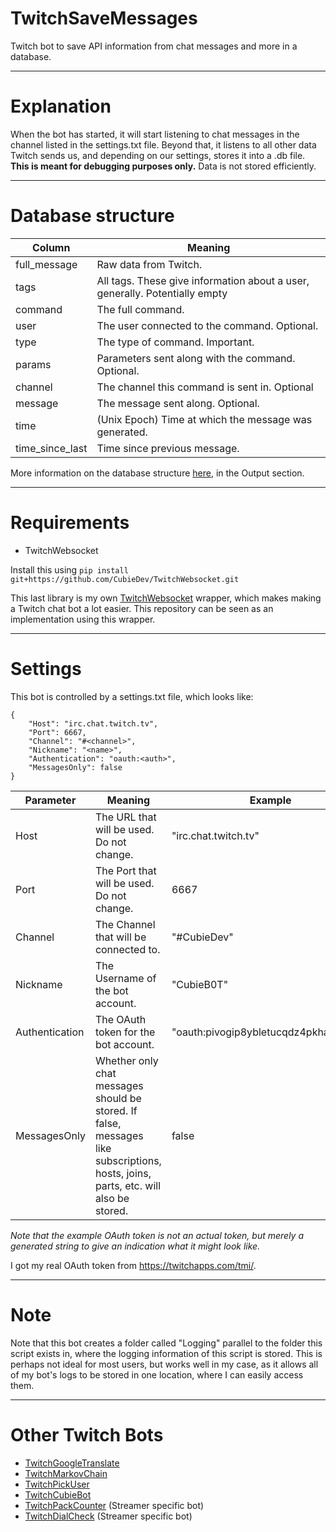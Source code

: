 # TwitchSaveMessages
Twitch bot to save API information from chat messages and more in a database.

---
# Explanation
When the bot has started, it will start listening to chat messages in the channel listed in the settings.txt file. Beyond that, it listens to all other data Twitch sends us, and depending on our settings, stores it into a .db file. <b>This is meant for debugging purposes only.</b> Data is not stored efficiently.

---
# Database structure

| **Column**        | **Meaning** | 
| -------------------- | ----------- |
| full_message | Raw data from Twitch. |
| tags | All tags. These give information about a user, generally. Potentially empty | 
| command | The full command. |
| user | The user connected to the command. Optional. |
| type | The type of command. Important. |
| params | Parameters sent along with the command. Optional. |
| channel | The channel this command is sent in. Optional | 
| message | The message sent along. Optional. | 
| time | (Unix Epoch) Time at which the message was generated. |
| time_since_last | Time since previous message. | 

More information on the database structure [here](https://github.com/CubieDev/TwitchWebsocket), in the Output section.

---

# Requirements
* TwitchWebsocket

Install this using `pip install git+https://github.com/CubieDev/TwitchWebsocket.git`

This last library is my own [TwitchWebsocket](https://github.com/CubieDev/TwitchWebsocket) wrapper, which makes making a Twitch chat bot a lot easier.
This repository can be seen as an implementation using this wrapper.

---

# Settings
This bot is controlled by a settings.txt file, which looks like:
```
{
    "Host": "irc.chat.twitch.tv",
    "Port": 6667,
    "Channel": "#<channel>",
    "Nickname": "<name>",
    "Authentication": "oauth:<auth>",
    "MessagesOnly": false
}
```

| **Parameter**        | **Meaning** | **Example** |
| -------------------- | ----------- | ----------- |
| Host                 | The URL that will be used. Do not change.                         | "irc.chat.twitch.tv" |
| Port                 | The Port that will be used. Do not change.                        | 6667 |
| Channel              | The Channel that will be connected to.                            | "#CubieDev" |
| Nickname             | The Username of the bot account.                                  | "CubieB0T" |
| Authentication       | The OAuth token for the bot account.                              | "oauth:pivogip8ybletucqdz4pkhag6itbax" |
| MessagesOnly         | Whether only chat messages should be stored. If false, messages like subscriptions, hosts, joins, parts, etc. will also be stored. | false |

*Note that the example OAuth token is not an actual token, but merely a generated string to give an indication what it might look like.*

I got my real OAuth token from https://twitchapps.com/tmi/.

---

# Note

Note that this bot creates a folder called "Logging" parallel to the folder this script exists in, where the logging information of this script is stored. This is perhaps not ideal for most users, but works well in my case, as it allows all of my bot's logs to be stored in one location, where I can easily access them.

---

# Other Twitch Bots

* [TwitchGoogleTranslate](https://github.com/CubieDev/TwitchGoogleTranslate)
* [TwitchMarkovChain](https://github.com/CubieDev/TwitchMarkovChain)
* [TwitchPickUser](https://github.com/CubieDev/TwitchPickUser)
* [TwitchCubieBot](https://github.com/CubieDev/TwitchCubieBot)
* [TwitchPackCounter](https://github.com/CubieDev/TwitchPackCounter) (Streamer specific bot)
* [TwitchDialCheck](https://github.com/CubieDev/TwitchDialCheck) (Streamer specific bot)

